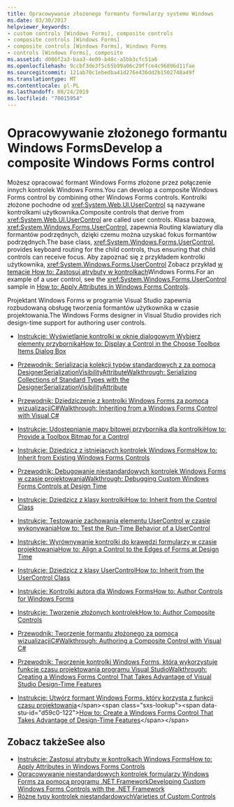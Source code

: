 ```yaml
---
title: Opracowywanie złożonego formantu formularzy systemu Windows
ms.date: 03/30/2017
helpviewer_keywords:
- custom controls [Windows Forms], composite controls
- composite controls [Windows Forms]
- composite controls [Windows Forms], Windows Forms
- controls [Windows Forms], composite
ms.assetid: d086f2a3-baa3-4e09-b40c-a5bb3cfc51a6
ms.openlocfilehash: 9ccbf3de3f5c65b99a06c29ffce4c96896d11fae
ms.sourcegitcommit: 121ab70c1ebedba41d276e436dd2b1502748a49f
ms.translationtype: MT
ms.contentlocale: pl-PL
ms.lasthandoff: 08/24/2019
ms.locfileid: "70015954"
---
```

# <a name="develop-a-composite-windows-forms-control"></a><span data-ttu-id="d59c0-102">Opracowywanie złożonego formantu Windows Forms</span><span class="sxs-lookup"><span data-stu-id="d59c0-102">Develop a composite Windows Forms control</span></span>

<span data-ttu-id="d59c0-103">Możesz opracować formant Windows Forms złożone przez połączenie innych kontrolek Windows Forms.</span><span class="sxs-lookup"><span data-stu-id="d59c0-103">You can develop a composite Windows Forms control by combining other Windows Forms controls.</span></span> <span data-ttu-id="d59c0-104">Kontrolki złożone pochodne od <xref:System.Web.UI.UserControl> są nazywane kontrolkami użytkownika.</span><span class="sxs-lookup"><span data-stu-id="d59c0-104">Composite controls that derive from <xref:System.Web.UI.UserControl> are called user controls.</span></span> <span data-ttu-id="d59c0-105">Klasa bazowa, <xref:System.Windows.Forms.UserControl>, zapewnia Routing klawiatury dla formantów podrzędnych, dzięki czemu można uzyskać fokus formantów podrzędnych.</span><span class="sxs-lookup"><span data-stu-id="d59c0-105">The base class, <xref:System.Windows.Forms.UserControl>, provides keyboard routing for the child controls, thus ensuring that child controls can receive focus.</span></span> <span data-ttu-id="d59c0-106">Aby zapoznać się z przykładem kontrolki użytkownika, <xref:System.Windows.Forms.UserControl> Zobacz przykład [w temacie How to: Zastosuj atrybuty w kontrolkach](how-to-apply-attributes-in-windows-forms-controls.md)Windows Forms.</span><span class="sxs-lookup"><span data-stu-id="d59c0-106">For an example of a user control, see the <xref:System.Windows.Forms.UserControl> sample in [How to: Apply Attributes in Windows Forms Controls](how-to-apply-attributes-in-windows-forms-controls.md).</span></span>

<span data-ttu-id="d59c0-107">Projektant Windows Forms w programie Visual Studio zapewnia rozbudowaną obsługę tworzenia formantów użytkownika w czasie projektowania.</span><span class="sxs-lookup"><span data-stu-id="d59c0-107">The Windows Forms designer in Visual Studio provides rich design-time support for authoring user controls.</span></span>

- [<span data-ttu-id="d59c0-108">Instrukcje: Wyświetlanie kontrolki w oknie dialogowym Wybierz elementy przybornika</span><span class="sxs-lookup"><span data-stu-id="d59c0-108">How to: Display a Control in the Choose Toolbox Items Dialog Box</span></span>](how-to-display-a-control-in-the-choose-toolbox-items-dialog-box.md)

- [<span data-ttu-id="d59c0-109">Przewodnik: Serializacja kolekcji typów standardowych z za pomocą DesignerSerializationVisibilityAttribute</span><span class="sxs-lookup"><span data-stu-id="d59c0-109">Walkthrough: Serializing Collections of Standard Types with the DesignerSerializationVisibilityAttribute</span></span>](serializing-collections-designerserializationvisibilityattribute.md)

- [<span data-ttu-id="d59c0-110">Przewodnik: Dziedziczenie z kontrolki Windows Forms za pomocą wizualizacjiC#</span><span class="sxs-lookup"><span data-stu-id="d59c0-110">Walkthrough: Inheriting from a Windows Forms Control with Visual C#</span></span>](walkthrough-inheriting-from-a-windows-forms-control-with-visual-csharp.md)

- [<span data-ttu-id="d59c0-111">Instrukcje: Udostępnianie mapy bitowej przybornika dla kontrolki</span><span class="sxs-lookup"><span data-stu-id="d59c0-111">How to: Provide a Toolbox Bitmap for a Control</span></span>](how-to-provide-a-toolbox-bitmap-for-a-control.md)

- [<span data-ttu-id="d59c0-112">Instrukcje: Dziedzicz z istniejących kontrolek Windows Forms</span><span class="sxs-lookup"><span data-stu-id="d59c0-112">How to: Inherit from Existing Windows Forms Controls</span></span>](how-to-inherit-from-existing-windows-forms-controls.md)

- [<span data-ttu-id="d59c0-113">Przewodnik: Debugowanie niestandardowych kontrolek Windows Forms w czasie projektowania</span><span class="sxs-lookup"><span data-stu-id="d59c0-113">Walkthrough: Debugging Custom Windows Forms Controls at Design Time</span></span>](walkthrough-debugging-custom-windows-forms-controls-at-design-time.md)

- [<span data-ttu-id="d59c0-114">Instrukcje: Dziedzicz z klasy kontrolki</span><span class="sxs-lookup"><span data-stu-id="d59c0-114">How to: Inherit from the Control Class</span></span>](how-to-inherit-from-the-control-class.md)

- [<span data-ttu-id="d59c0-115">Instrukcje: Testowanie zachowania elementu UserControl w czasie wykonywania</span><span class="sxs-lookup"><span data-stu-id="d59c0-115">How to: Test the Run-Time Behavior of a UserControl</span></span>](how-to-test-the-run-time-behavior-of-a-usercontrol.md)

- [<span data-ttu-id="d59c0-116">Instrukcje: Wyrównywanie kontrolki do krawędzi formularzy w czasie projektowania</span><span class="sxs-lookup"><span data-stu-id="d59c0-116">How to: Align a Control to the Edges of Forms at Design Time</span></span>](how-to-align-a-control-to-the-edges-of-forms-at-design-time.md)

- [<span data-ttu-id="d59c0-117">Instrukcje: Dziedzicz z klasy UserControl</span><span class="sxs-lookup"><span data-stu-id="d59c0-117">How to: Inherit from the UserControl Class</span></span>](how-to-inherit-from-the-usercontrol-class.md)

- [<span data-ttu-id="d59c0-118">Instrukcje: Kontrolki autora dla Windows Forms</span><span class="sxs-lookup"><span data-stu-id="d59c0-118">How to: Author Controls for Windows Forms</span></span>](how-to-author-controls-for-windows-forms.md)

- [<span data-ttu-id="d59c0-119">Instrukcje: Tworzenie złożonych kontrolek</span><span class="sxs-lookup"><span data-stu-id="d59c0-119">How to: Author Composite Controls</span></span>](how-to-author-composite-controls.md)

- [<span data-ttu-id="d59c0-120">Przewodnik: Tworzenie formantu złożonego za pomocą wizualizacjiC#</span><span class="sxs-lookup"><span data-stu-id="d59c0-120">Walkthrough: Authoring a Composite Control with Visual C#</span></span>](walkthrough-authoring-a-composite-control-with-visual-csharp.md)

- [<span data-ttu-id="d59c0-121">Przewodnik: Tworzenie kontrolki Windows Forms, która wykorzystuje funkcje czasu projektowania programu Visual Studio</span><span class="sxs-lookup"><span data-stu-id="d59c0-121">Walkthrough: Creating a Windows Forms Control That Takes Advantage of Visual Studio Design-Time Features</span></span>](creating-a-wf-control-design-time-features.md)

- <span data-ttu-id="d59c0-122">[Instrukcje: Utwórz formant Windows Forms, który korzysta z funkcji czasu projektowania](https://docs.microsoft.com/previous-versions/visualstudio/visual-studio-2013/307hck25(v=vs.120))</span><span class="sxs-lookup"><span data-stu-id="d59c0-122">[How to: Create a Windows Forms Control That Takes Advantage of Design-Time Features](https://docs.microsoft.com/previous-versions/visualstudio/visual-studio-2013/307hck25(v=vs.120))</span></span>

## <a name="see-also"></a><span data-ttu-id="d59c0-123">Zobacz także</span><span class="sxs-lookup"><span data-stu-id="d59c0-123">See also</span></span>

- [<span data-ttu-id="d59c0-124">Instrukcje: Zastosuj atrybuty w kontrolkach Windows Forms</span><span class="sxs-lookup"><span data-stu-id="d59c0-124">How to: Apply Attributes in Windows Forms Controls</span></span>](how-to-apply-attributes-in-windows-forms-controls.md)
- [<span data-ttu-id="d59c0-125">Opracowywanie niestandardowych kontrolek formularzy Windows Forms za pomocą programu .NET Framework</span><span class="sxs-lookup"><span data-stu-id="d59c0-125">Developing Custom Windows Forms Controls with the .NET Framework</span></span>](developing-custom-windows-forms-controls.md)
- [<span data-ttu-id="d59c0-126">Różne typy kontrolek niestandardowych</span><span class="sxs-lookup"><span data-stu-id="d59c0-126">Varieties of Custom Controls</span></span>](varieties-of-custom-controls.md)
